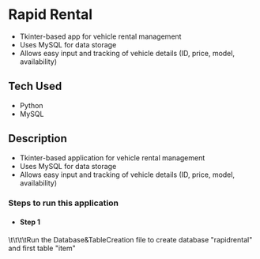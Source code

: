 # Rapid Rental
- Tkinter-based app for vehicle rental management
- Uses MySQL for data storage
- Allows easy input and tracking of vehicle details (ID, price, model, availability)

## Tech Used
 - Python
 - MySQL 

## Description
- Tkinter-based application for vehicle rental management
- Uses MySQL for data storage
- Allows easy input and tracking of vehicle details (ID, price, model, availability)

### Steps to run this application 
- #### Step 1
\t\t\t\tRun the Database&TableCreation file to create database "rapidrental" and first table "item"